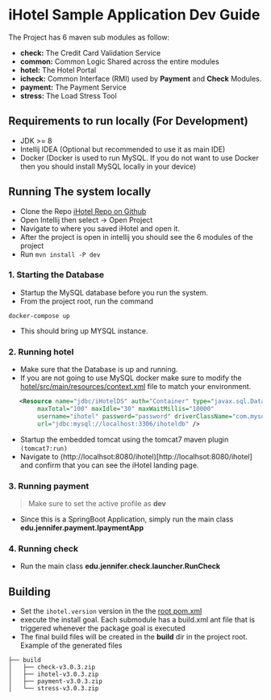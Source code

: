 # iHotel Sample Application Dev Guide
 
 The Project has 6 maven sub modules as follow: 
 
- **check:** The Credit Card Validation Service
- **common:** Common Logic Shared across the entire modules 
- **hotel:** The Hotel Portal
- **icheck:** Common Interface (RMI) used by **Payment** and **Check** Modules.
- **payment:** The Payment Service
- **stress:** The Load Stress Tool

## Requirements to run locally (For Development)
- JDK >= 8
- Intellij IDEA (Optional but recommended to use it as main IDE)
- Docker (Docker is used to run MySQL. If you do not want to use Docker then you should install MySQL locally in your device)

## Running The system locally
  - Clone the Repo [iHotel Repo on Github](https://github.com/JENNIFER-University/IHotel)
  - Open Intellij then select -> Open Project
  - Navigate to where you saved iHotel and open it.
  - After the project is open in intellij you should see the 6 modules of the project
  - Run `mvn install -P dev`
 
### 1. Starting the Database
- Startup the MySQL database before you run the system.
- From the project root, run the command
```docker
docker-compose up
```
- This should bring up MYSQL instance.
 
 
### 2. Running hotel 

- Make sure that the Database is up and running.
- If you are not going to use MySQL docker make sure to modify the [hotel/src/main/resources/context.xml](./hotel/src/main/resources/context.xml)
file to match your environment.

```xml
   <Resource name="jdbc/iHotelDS" auth="Container" type="javax.sql.DataSource"
        maxTotal="100" maxIdle="30" maxWaitMillis="10000"
        username="ihotel" password="password" driverClassName="com.mysql.jdbc.Driver"
        url="jdbc:mysql://localhost:3306/ihoteldb" />
```
- Startup the embedded tomcat using the tomcat7 maven plugin `(tomcat7:run)`
- Navigate to (http://localhsot:8080/ihotel)[http://localhsot:8080/ihotel] and confirm that you can see the iHotel 
landing page.


### 3. Running payment
> Make sure to set the active profile as **dev**
- Since this is a SpringBoot Application, simply run the main class **edu.jennifer.payment.IpaymentApp**


### 4. Running check 
- Run the main class **edu.jennifer.check.launcher.RunCheck**


## Building
- Set the `ihotel.version` version in the the [root pom.xml](./pom.xml)
- execute the install goal. Each submodule has a build.xml ant file that is triggered whenever the package goal is executed
- The final build files will be created in the **build** dir in the project root. Example of the generated files
```
├── build
│   ├── check-v3.0.3.zip
│   ├── ihotel-v3.0.3.zip
│   ├── payment-v3.0.3.zip
│   └── stress-v3.0.3.zip
```